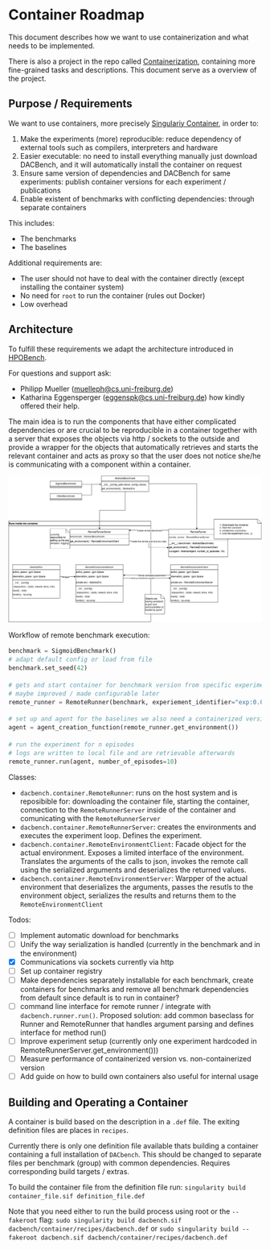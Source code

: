 # Container Roadmap

This document describes how we want to use containerization and what needs to be implemented.

There is also a project in the repo called [Containerization](https://github.com/automl/DACBench/projects/2), 
containing more fine-grained tasks and descriptions. This document serve as a overview of the project. 

## Purpose / Requirements
We want to use containers, more precisely [Singulariy Container](https://singularity.hpcng.org/), in order to:

1. Make the experiments (more) reproducible: reduce dependency of external tools such as compilers, interpreters and hardware
2. Easier executable: no need to install everything manually just download DACBench, and it will automatically install the container on request
3. Ensure same version of dependencies  and DACBench for same experiments: publish container versions for each experiment / publications 
4. Enable existent of benchmarks with conflicting dependencies: through separate containers

This includes:

* The benchmarks 
* The baselines

Additional requirements are: 
* The user should not have to deal with the container directly (except installing the container system)
* No need for `root` to run the container (rules out Docker)
* Low overhead

## Architecture
To fulfill these requirements we adapt the architecture introduced in [HPOBench](https://github.com/automl/HPOBench). 

For questions and support ask: 
* Philipp Mueller (muelleph@cs.uni-freiburg.de)
* Katharina Eggensperger (eggenspk@cs.uni-freiburg.de)
how kindly offered their help.

The main idea is to run the components that have either complicated dependencies or are crucial to be reproducible in a container together with a server that exposes the objects via http / sockets to the outside and provide a wrapper for the objects that automatically retrieves and starts the relevant container and acts as proxy so that the user does not notice she/he is communicating with a component within a container.

![architecture overview](architecture.png)

 Workflow of remote benchmark execution:
```python
benchmark = SigmoidBenchmark()
# adapt default config or load from file
benchmark.set_seed(42) 

# gets and start container for benchmark version from specific experiment / this also defines what is logged, which wrappers are used 
# maybe improved / made configurable later
remote_runner = RemoteRunner(benchmark, experiement_identifier="exp:0.01")

# set up and agent for the baselines we also need a containerized version (todo)
agent = agent_creation_function(remote_runner.get_environment())

# run the experiment for n episodes
# logs are written to local file and are retrievable afterwards
remote_runner.run(agent, number_of_episodes=10)
```

Classes:
* `dacbench.container.RemoteRunner`: runs on the host system and is reposibible for: downloading the container file, starting the container, connection to the `RemoteRunnerServer` inside of the container and comunicating with the `RemoteRunnerServer` 
* `dacbench.container.RemoteRunnerServer`: creates the environments and executes the experiment loop. Defines the experiment. 
* `dacbench.container.RemoteEnvironmentClient`: Facade object for the actual environment. Exposes a limited interface of the environment. Translates the arguments of the calls to json, invokes the remote call using the serialized arguments and deserializes the returned values. 
* `dacbench.container.RemoteEnvironmentServer`: Warpper of the actual environment that deserializes the arguments, passes the resutls to the environment object, serializes the results and returns them to the  `RemoteEnvironmentClient` 

Todos:
* [ ] Implement automatic download for benchmarks
* [ ] Unify the way serialization is handled (currently in the benchmark and in the environment)
* [x] Communications via sockets currently via http
* [ ] Set up container registry
* [ ] Make dependencies separately installable for each benchmark, create containers for benchmarks and remove all benchmark dependencies from default
  since default is to run in container? 
* [ ] command line interface for remote runner / integrate with `dacbench.runner.run()`. Proposed solution: add common
  baseclass for Runner and RemoteRunner that handles argument parsing and defines interface for method run()
* [ ] Improve experiment setup (currently only one experiment hardcoded in RemoteRunnerServer.get_environment()))
* [ ] Measure performance of containerized version vs. non-containerized version
* [ ] Add guide on how to build own containers also useful for internal usage

## Building and Operating a Container

A container is build based on the description in a `.def` file. The exiting definition files are places in `recipes`.

Currently there is only one definition file available thats building a container containing a full installation
of `DACbench`. This should be changed to separate files per benchmark (group) with common dependencies. Requires
corresponding build targets / extras.

To build the container file from the definition file run:
`singularity build container_file.sif definition_file.def`

Note that you need either to run the build process using root or the `--fakeroot` flag:
`sudo singularity build dacbench.sif dacbench/container/recipes/dacbench.def`
or
`sudo singularity build --fakeroot dacbench.sif dacbench/container/recipes/dacbench.def`
